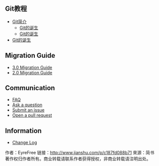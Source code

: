 ## Git教程

* [Git简介](?file=Git教程/index "Git教程")
    * [Git的诞生](?file=Git教程/index "Git教程")
    * [Git的诞生](?file=Git教程/index "Git教程")
* [Git的诞生](?file=Git教程/index "Git教程")

## Migration Guide

* [3.0 Migration Guide](https://github.com/onevcat/Kingfisher/wiki/Kingfisher-3.0-Migration-Guide)
* [2.0 Migration Guide](https://github.com/onevcat/Kingfisher/wiki/Kingfisher-2.0-Migration-Guide)

## Communication

* [FAQ](https://github.com/onevcat/Kingfisher/wiki/FAQ)
* [Ask a question](http://stackoverflow.com/search?q=kingfisher)
* [Submit an issue](https://github.com/onevcat/Kingfisher/issues/new)
* [Open a pull request](https://github.com/onevcat/Kingfisher/compare)

## Information

* [Change Log](https://github.com/onevcat/Kingfisher/blob/master/CHANGELOG.md)

作者：EyreFree
链接：http://www.jianshu.com/p/c187fd088b71
來源：简书
著作权归作者所有。商业转载请联系作者获得授权，非商业转载请注明出处。